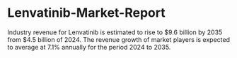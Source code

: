 # Lenvatinib-Market-Report
Industry revenue for Lenvatinib is estimated to rise to $9.6 billion by 2035 from $4.5 billion of 2024. The revenue growth of market players is expected to average at 7.1% annually for the period 2024 to 2035.
